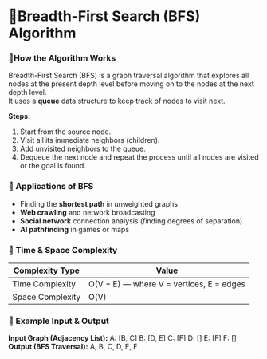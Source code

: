 # 🔹Breadth-First Search (BFS) Algorithm

### 🔹How the Algorithm Works
Breadth-First Search (BFS) is a graph traversal algorithm that explores all nodes at the present depth level before moving on to the nodes at the next depth level.  
It uses a **queue** data structure to keep track of nodes to visit next.

**Steps:**
1. Start from the source node.  
2. Visit all its immediate neighbors (children).  
3. Add unvisited neighbors to the queue.  
4. Dequeue the next node and repeat the process until all nodes are visited or the goal is found.

### 🔹 Applications of BFS
- Finding the **shortest path** in unweighted graphs  
- **Web crawling** and network broadcasting  
- **Social network** connection analysis (finding degrees of separation)  
- **AI pathfinding** in games or maps  

### 🔹 Time & Space Complexity
| Complexity Type | Value |
|------------------|--------|
| Time Complexity | O(V + E) — where V = vertices, E = edges |
| Space Complexity | O(V) |

### 🔹 Example Input & Output

**Input Graph (Adjacency List):**
A: [B, C]
B: [D, E]
C: [F]
D: []
E: [F]
F: []
**Output (BFS Traversal):**
A, B, C, D, E, F

